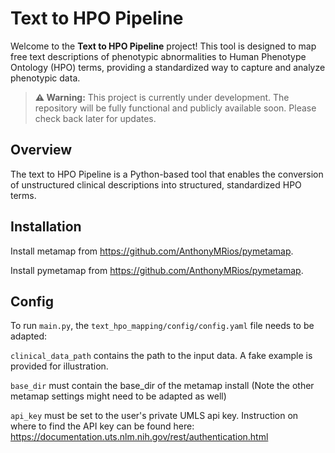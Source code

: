 # Text to HPO Pipeline

Welcome to the **Text to HPO Pipeline** project! This tool is designed to map free text descriptions of phenotypic abnormalities to Human Phenotype Ontology (HPO) terms, providing a standardized way to capture and analyze phenotypic data.

> **⚠️ Warning:** This project is currently under development. The repository will be fully functional and publicly available soon. Please check back later for updates.

## Overview
The text to HPO Pipeline is a Python-based tool that enables the conversion of unstructured clinical descriptions into structured, standardized HPO terms.

## Installation
Install metamap from https://github.com/AnthonyMRios/pymetamap.

Install pymetamap from https://github.com/AnthonyMRios/pymetamap.

## Config
To run `main.py`, the `text_hpo_mapping/config/config.yaml` file needs to be adapted:

`clinical_data_path` contains the path to the input data. A fake example is provided for illustration.

`base_dir` must contain the base_dir of the metamap install (Note the other metamap settings might need to be adapted as well)

`api_key` must be set to the user's private UMLS api key. Instruction on where to find the API key can be found here: https://documentation.uts.nlm.nih.gov/rest/authentication.html


<!--
## Table of Contents

- [Overview](#overview)

- [Features](#features)
- [Installation](#installation)
- [Usage](#usage)
- [Input Data](#input-data)
- [Output Data](#output-data)
- [Examples](#examples)
- [Contributing](#contributing)
- [License](#license)

## Overview

The text to HPO Pipeline is a Python-based tool that enables the conversion of unstructured clinical descriptions into structured, standardized HPO terms. This is particularly useful in clinical and research settings where phenotypic data needs to be analyzed, shared, or integrated with other datasets.

### What is HPO?

The Human Phenotype Ontology (HPO) is a standardized vocabulary of phenotypic abnormalities encountered in human disease. Each HPO term describes a phenotypic abnormality, and the ontology covers a wide range of phenotypic abnormalities, from congenital disorders to common symptoms.

## Features

- **Text Normalization**: Cleans and pre-processes free text to facilitate accurate mapping.
- **HPO Term Mapping**: Leverages natural language processing (NLP) techniques to map text to HPO terms.
- **Customizable**: Allows customization of the mapping process, including adding custom dictionaries or adjusting matching algorithms.
- **Scalable**: Can handle large datasets, making it suitable for clinical databases and large research studies.
- **Extensible**: Modular design allows for easy integration with other tools and databases.

## Installation

To install the pipeline, clone the repository and install the required dependencies:

```bash
git clone https://github.com/yourusername/hpo-term-mapping-pipeline.git
cd hpo-term-mapping-pipeline
pip install -r requirements.txt

--->